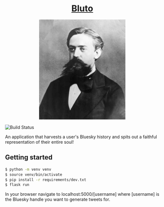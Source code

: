 <h1 align="center"><a href="https://bluto.dev">Bluto</a></h1>
<p align="center"><img src="/bluto/static/markov-portrait-2.jpeg" /></p>

![Build Status](https://github.com/bluto-dev/bluto/actions/workflows/production.yml/badge.svg)

An application that harvests a user's Bluesky history and spits out a faithful
representation of their entire soul!

## Getting started

```bash
$ python -m venv venv
$ source venv/bin/activate
$ pip install -r requirements/dev.txt
$ flask run
```

In your browser navigate to localhost:5000/[username] where [username] is the
Bluesky handle you want to generate tweets for.
